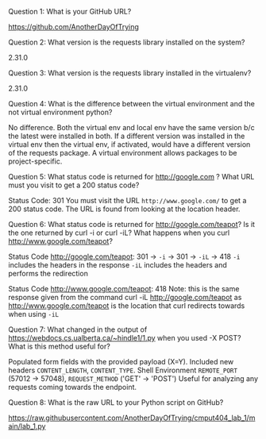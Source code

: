 Question 1: What is your GitHub URL?

https://github.com/AnotherDayOfTrying

Question 2: What version is the requests library installed on the system?

2.31.0

Question 3: What version is the requests library installed in the virtualenv?

2.31.0

Question 4: What is the difference between the virtual environment and the not virtual environment python?

No difference. Both the virtual env and local env have the same version b/c the latest were installed in both. If a different version was installed in the virtual env then the virtual env, if activated, would have a different version of the requests package. A virtual environment allows packages to be project-specific.

Question 5: What status code is returned for http://google.com ? What URL must you visit to get a 200 status code?

Status Code: 301
You must visit the URL `http://www.google.com/` to get a 200 status code. The URL is found from looking at the location header.

Question 6: What status code is returned for http://google.com/teapot? Is it the one returned by curl -i or curl -iL? What happens when you curl http://www.google.com/teapot?

Status Code http://google.com/teapot: 301 -> `-i` -> 301 -> `-iL` -> 418
`-i` includes the headers in the response
`-iL` includes the headers and performs the redirection

Status Code http://www.google.com/teapot: 418
Note: this is the same response given from the command curl -iL http://google.com/teapot as http://www.google.com/teapot is the location that curl redirects towards when using `-iL`

Question 7: What changed in the output of https://webdocs.cs.ualberta.ca/~hindle1/1.py when you used -X POST? What is this method useful for?

Populated form fields with the provided payload (X=Y). Included new headers `CONTENT_LENGTH`, `CONTENT_TYPE`. Shell Environment `REMOTE_PORT` (57012 -> 57048), `REQUEST_METHOD` ('GET' -> 'POST')
Useful for analyzing any requests coming towards the endpoint.

Question 8: What is the raw URL to your Python script on GitHub?

https://raw.githubusercontent.com/AnotherDayOfTrying/cmput404_lab_1/main/lab_1.py
